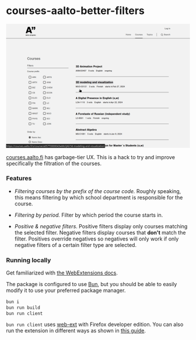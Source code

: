 # courses-aalto-better-filters

<img src="preview.gif" alt="Preview GIF displaying the extension in use" />

[courses.aalto.fi](https://courses.aalto.fi/s/course/hed__Course__c/Default?language=en_US)
has garbage-tier UX. This is a hack to try and improve specifically the
filtration of the courses.

### Features

- _Filtering courses by the prefix of the course code._ Roughly speaking, this
  means filtering by which school department is responsible for the course.

- _Filtering by period._ Filter by which period the course starts in.

- _Positive & negative filters_. Positive filters display only courses matching
  the selected filter. Negative filters display courses that **don't** match the
  filter. Positives override negatives so negatives will only work if only
  negative filters of a certain filter type are selected.

### Running locally

Get familiarized with [the WebExtensions docs](https://developer.mozilla.org/en-US/docs/Mozilla/Add-ons/WebExtensions).

The package is configured to use [Bun](https://bun.sh), but you should be able
to easily modify it to use your preferred package manager.

```
bun i
bun run build
bun run client
```

`bun run client` uses
[web-ext](https://extensionworkshop.com/documentation/develop/getting-started-with-web-ext/)
with Firefox developer edition. You can also run the extension in different ways as shown in [this
guide](https://developer.mozilla.org/en-US/docs/Mozilla/Add-ons/WebExtensions/Your_first_WebExtension).

